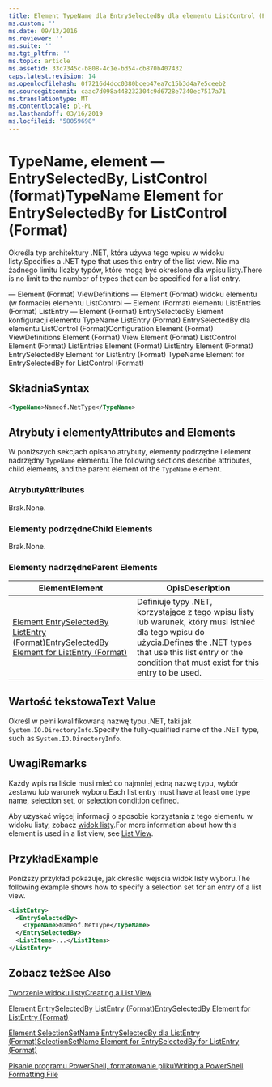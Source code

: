```yaml
---
title: Element TypeName dla EntrySelectedBy dla elementu ListControl (Format) | Dokumentacja firmy Microsoft
ms.custom: ''
ms.date: 09/13/2016
ms.reviewer: ''
ms.suite: ''
ms.tgt_pltfrm: ''
ms.topic: article
ms.assetid: 33c7345c-b808-4c1e-bd54-cb870b407432
caps.latest.revision: 14
ms.openlocfilehash: 0f7216d4dcc0380bceb47ea7c15b3d4a7e5ceeb2
ms.sourcegitcommit: caac7d098a448232304c9d6728e7340ec7517a71
ms.translationtype: MT
ms.contentlocale: pl-PL
ms.lasthandoff: 03/16/2019
ms.locfileid: "58059698"
---
```

# <a name="typename-element-for-entryselectedby-for-listcontrol-format"></a><span data-ttu-id="235d7-102">TypeName, element — EntrySelectedBy, ListControl (format)</span><span class="sxs-lookup"><span data-stu-id="235d7-102">TypeName Element for EntrySelectedBy for ListControl (Format)</span></span>

<span data-ttu-id="235d7-103">Określa typ architektury .NET, która używa tego wpisu w widoku listy.</span><span class="sxs-lookup"><span data-stu-id="235d7-103">Specifies a .NET type that uses this entry of the list view.</span></span> <span data-ttu-id="235d7-104">Nie ma żadnego limitu liczby typów, które mogą być określone dla wpisu listy.</span><span class="sxs-lookup"><span data-stu-id="235d7-104">There is no limit to the number of types that can be specified for a list entry.</span></span>

<span data-ttu-id="235d7-105">— Element (Format) ViewDefinitions — Element (Format) widoku elementu (w formacie) elementu ListControl — Element (Format) elementu ListEntries (Format) ListEntry — Element (Format) EntrySelectedBy Element konfiguracji elementu TypeName ListEntry (Format) EntrySelectedBy dla elementu ListControl (Format)</span><span class="sxs-lookup"><span data-stu-id="235d7-105">Configuration Element (Format) ViewDefinitions Element (Format) View Element (Format) ListControl Element (Format) ListEntries Element (Format) ListEntry Element (Format) EntrySelectedBy Element for ListEntry (Format) TypeName Element for EntrySelectedBy for ListControl (Format)</span></span>

## <a name="syntax"></a><span data-ttu-id="235d7-106">Składnia</span><span class="sxs-lookup"><span data-stu-id="235d7-106">Syntax</span></span>

```xml
<TypeName>Nameof.NetType</TypeName>
```

## <a name="attributes-and-elements"></a><span data-ttu-id="235d7-107">Atrybuty i elementy</span><span class="sxs-lookup"><span data-stu-id="235d7-107">Attributes and Elements</span></span>

<span data-ttu-id="235d7-108">W poniższych sekcjach opisano atrybuty, elementy podrzędne i element nadrzędny `TypeName` elementu.</span><span class="sxs-lookup"><span data-stu-id="235d7-108">The following sections describe attributes, child elements, and the parent element of the `TypeName` element.</span></span>

### <a name="attributes"></a><span data-ttu-id="235d7-109">Atrybuty</span><span class="sxs-lookup"><span data-stu-id="235d7-109">Attributes</span></span>

<span data-ttu-id="235d7-110">Brak.</span><span class="sxs-lookup"><span data-stu-id="235d7-110">None.</span></span>

### <a name="child-elements"></a><span data-ttu-id="235d7-111">Elementy podrzędne</span><span class="sxs-lookup"><span data-stu-id="235d7-111">Child Elements</span></span>

<span data-ttu-id="235d7-112">Brak.</span><span class="sxs-lookup"><span data-stu-id="235d7-112">None.</span></span>

### <a name="parent-elements"></a><span data-ttu-id="235d7-113">Elementy nadrzędne</span><span class="sxs-lookup"><span data-stu-id="235d7-113">Parent Elements</span></span>

|<span data-ttu-id="235d7-114">Element</span><span class="sxs-lookup"><span data-stu-id="235d7-114">Element</span></span>|<span data-ttu-id="235d7-115">Opis</span><span class="sxs-lookup"><span data-stu-id="235d7-115">Description</span></span>|
|-------------|-----------------|
|[<span data-ttu-id="235d7-116">Element EntrySelectedBy ListEntry (Format)</span><span class="sxs-lookup"><span data-stu-id="235d7-116">EntrySelectedBy Element for ListEntry (Format)</span></span>](./entryselectedby-element-for-listentry-for-listcontrol-format.md)|<span data-ttu-id="235d7-117">Definiuje typy .NET, korzystające z tego wpisu listy lub warunek, który musi istnieć dla tego wpisu do użycia.</span><span class="sxs-lookup"><span data-stu-id="235d7-117">Defines the .NET types that use this list entry or the condition that must exist for this entry to be used.</span></span>|

## <a name="text-value"></a><span data-ttu-id="235d7-118">Wartość tekstowa</span><span class="sxs-lookup"><span data-stu-id="235d7-118">Text Value</span></span>

<span data-ttu-id="235d7-119">Określ w pełni kwalifikowaną nazwę typu .NET, taki jak `System.IO.DirectoryInfo`.</span><span class="sxs-lookup"><span data-stu-id="235d7-119">Specify the fully-qualified name of the .NET type, such as `System.IO.DirectoryInfo`.</span></span>

## <a name="remarks"></a><span data-ttu-id="235d7-120">Uwagi</span><span class="sxs-lookup"><span data-stu-id="235d7-120">Remarks</span></span>

<span data-ttu-id="235d7-121">Każdy wpis na liście musi mieć co najmniej jedną nazwę typu, wybór zestawu lub warunek wyboru.</span><span class="sxs-lookup"><span data-stu-id="235d7-121">Each list entry must have at least one type name, selection set, or selection condition defined.</span></span>

<span data-ttu-id="235d7-122">Aby uzyskać więcej informacji o sposobie korzystania z tego elementu w widoku listy, zobacz [widok listy](./creating-a-list-view.md).</span><span class="sxs-lookup"><span data-stu-id="235d7-122">For more information about how this element is used in a list view, see [List View](./creating-a-list-view.md).</span></span>

## <a name="example"></a><span data-ttu-id="235d7-123">Przykład</span><span class="sxs-lookup"><span data-stu-id="235d7-123">Example</span></span>

<span data-ttu-id="235d7-124">Poniższy przykład pokazuje, jak określić wejścia widok listy wyboru.</span><span class="sxs-lookup"><span data-stu-id="235d7-124">The following example shows how to specify a selection set for an entry of a list view.</span></span>

```xml
<ListEntry>
  <EntrySelectedBy>
    <TypeName>Nameof.NetType</TypeName>
  </EntrySelectedBy>
  <ListItems>...</ListItems>
</ListEntry>
```

## <a name="see-also"></a><span data-ttu-id="235d7-125">Zobacz też</span><span class="sxs-lookup"><span data-stu-id="235d7-125">See Also</span></span>

[<span data-ttu-id="235d7-126">Tworzenie widoku listy</span><span class="sxs-lookup"><span data-stu-id="235d7-126">Creating a List View</span></span>](./creating-a-list-view.md)

[<span data-ttu-id="235d7-127">Element EntrySelectedBy ListEntry (Format)</span><span class="sxs-lookup"><span data-stu-id="235d7-127">EntrySelectedBy Element for ListEntry (Format)</span></span>](./entryselectedby-element-for-listentry-for-listcontrol-format.md)

[<span data-ttu-id="235d7-128">Element SelectionSetName EntrySelectedBy dla ListEntry (Format)</span><span class="sxs-lookup"><span data-stu-id="235d7-128">SelectionSetName Element for EntrySelectedBy for ListEntry (Format)</span></span>](./selectionsetname-element-for-entryselectedby-for-listcontrol-format.md)

[<span data-ttu-id="235d7-129">Pisanie programu PowerShell, formatowanie pliku</span><span class="sxs-lookup"><span data-stu-id="235d7-129">Writing a PowerShell Formatting File</span></span>](./writing-a-powershell-formatting-file.md)
